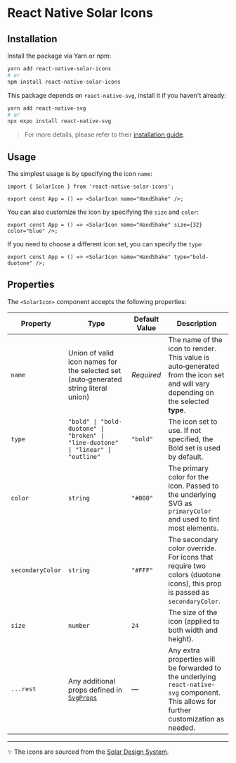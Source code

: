 # React Native Solar Icons

## Installation

Install the package via Yarn or npm:

```bash
yarn add react-native-solar-icons
# or
npm install react-native-solar-icons
```
This package depends on `react-native-svg`, install it if you haven't already:
```bash
yarn add react-native-svg
# or
npx expo install react-native-svg
```
> For more details, please refer to their [installation guide](https://github.com/480-Design/Solar-Icon-Set).

## Usage

The simplest usage is by specifying the icon `name`:
```tsx
import { SolarIcon } from 'react-native-solar-icons';

export const App = () => <SolarIcon name="HandShake" />;
```

You can also customize the icon by specifying the `size` and `color`:
```tsx
export const App = () => <SolarIcon name="HandShake" size={32} color="blue" />;
```

If you need to choose a different icon set, you can specify the `type`:
```tsx
export const App = () => <SolarIcon name="HandShake" type="bold-duotone" />;
```

## Properties
The `<SolarIcon>` component accepts the following properties:

| Property         | Type                                                                                                     | Default Value | Description                                                                                                                             |
|------------------|----------------------------------------------------------------------------------------------------------|---------------|-----------------------------------------------------------------------------------------------------------------------------------------|
| `name`           | Union of valid icon names for the selected set (auto‑generated string literal union)                     | *Required*    | The name of the icon to render. This value is auto‑generated from the icon set and will vary depending on the selected **type**.        |
| `type`           | `"bold" \| "bold-duotone" \| "broken" \| "line-duotone" \| "linear" \| "outline"`                        | `"bold"`      | The icon set to use. If not specified, the Bold set is used by default.                                                                 |
| `color`          | `string`                                                                                                 | `"#000"`      | The primary color for the icon. Passed to the underlying SVG as `primaryColor` and used to tint most elements.                          |
| `secondaryColor` | `string`                                                                                                 | `"#FFF"`      | The secondary color override. For icons that require two colors (duotone icons), this prop is passed as `secondaryColor`.               |
| `size`           | `number`                                                                                                 | `24`          | The size of the icon (applied to both width and height).                                                                                |
| `...rest`        | Any additional props defined in [`SvgProps`](https://github.com/react-native-svg/react-native-svg#props) | —             | Any extra properties will be forwarded to the underlying `react-native-svg` component. This allows for further customization as needed. |


---

✨ The icons are sourced from the [Solar Design System](https://github.com/480-Design/Solar-Icon-Set).